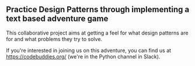 Practice Design Patterns through implementing a text based adventure game
-------------------------------------------------------------------------

This collaborative project aims at getting a feel for what design patterns are
for and what problems they try to solve.

If you're interested in joining us on this adventure, you can find us at
https://codebuddies.org/ (we're in the Python channel in Slack).
